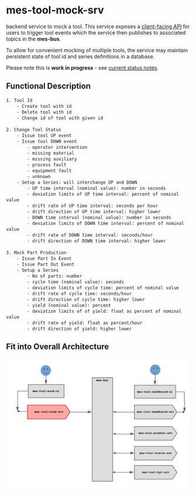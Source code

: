 # mes-tool-mock-srv

backend service to mock a tool. This service exposes a [client-facing API](doc/client-facing-api.md) for users to trigger tool events which the service then publishes to associated topics in the **mes-bus**.

To allow for convenient mocking of multiple tools, the service may maintain persistent state of tool id and series definitions in a database.

Please note this is **work in progress** - see [current status notes](doc/status.md).
 

## Functional Description

	1. Tool Id
		- Create tool with id
		- Delete tool with id
		- Change id of tool with given id
		
	2. Change Tool Status
		- Issue tool UP event
		- Issue tool DOWN event
			- operator intervention
			- missing material
			- missing auxiliary
			- process fault
			- equipment fault
			- unknown
		- Setup a Series: will interchange UP and DOWN
			- UP time interval (nominal value): number in seconds
			- deviation limits of UP time interval: percent of nominal value
			- drift rate of UP time interval: seconds per hour
			- drift direction of UP time interval: higher lower
			- DOWN time interval (nominal value): number in seconds
			- deviation limits of DOWN time interval: percent of nominal value
			- drift rate of DOWN time interval: seconds/hour
			- drift direction of DOWN time interval: higher lower
			
	3. Mock Part Production
		- Issue Part In Event
		- Issue Part Out Event
		- Setup a Series
			- No of parts: number
			- cycle time (nominal value): seconds
			- deviation limits of cycle time: percent of nominal value
			- drift rate of cycle time: seconds/hour
			- drift direction of cycle time: higher lower
			- yield (nominal value): percent
			- deviation limits of of yield: float as percent of nominal value
			- drift rate of yield: float as percent/hour
			- drift direction of yield: higher lower

## Fit into Overall Architecture
![Fit into overall Architecture](doc/mes-tool-mock-srv.png)


